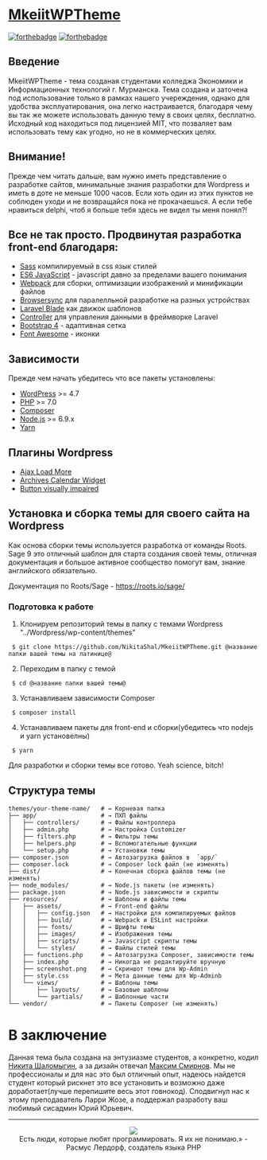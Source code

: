 # [MkeiitWPTheme](mcesii.ru)
[![forthebadge](http://forthebadge.com/images/badges/60-percent-of-the-time-works-every-time.svg)](http://forthebadge.com)
[![forthebadge](http://forthebadge.com/images/badges/you-didnt-ask-for-this.svg)](http://forthebadge.com)

## Введение 

MkeiitWPTheme - тема созданая студентами колледжа Экономики и Информационных технологий г. Мурманска. Тема создана и заточена под использование только в рамках нашего учереждения, однако для удобства эксплуатирования, она легко настраивается, благодаря чему вы так же можете использовать данную тему в своих целях, бесплатно. Исходный код находиться под лицензией MIT, что позваляет вам использовать тему как угодно, но не в коммерческих целях.

## Внимание!

Прежде чем читать дальше, вам нужно иметь представление о разработке сайтов, минимальные знания разработки для Wordpress и иметь в доте не меньше 1000 часов. Если хоть один из этих пунктов не соблюден уходи и не возвращайся пока не прокачаешься. А если тебе нравиться delphi, чтоб я больше тебя здесь не видел ты меня понял?!

## Все не так просто. Продвинутая разработка front-end благодаря:

* [Sass](http://sass-lang.com) компилируемый в css язык стилей
* [ES6 JavaScript](http://es6-features.org) - javascript давно за пределами вашего понимания
* [Webpack](https://webpack.github.io/) для сборки, оптимизации изображений и минификации файлов
* [Browsersync](http://www.browsersync.io/) для паралелльной разработке на разных устройствах
* [Laravel Blade](https://laravel.com/docs/5.3/blade) как движок шаблонов
* [Controller](https://github.com/soberwp/controller) для управления данными в фреймворке Laravel
* [Bootstrap 4](http://getbootstrap.com/) - адаптивная сетка
* [Font Awesome](https://fontawesome.com) - иконки

## Зависимости

Прежде чем начать убедитесь что все пакеты установлены:

* [WordPress](https://wordpress.org/) >= 4.7
* [PHP](http://php.net/manual/en/install.php) >= 7.0
* [Composer](https://getcomposer.org/download/)
* [Node.js](http://nodejs.org/) >= 6.9.x
* [Yarn](https://yarnpkg.com/en/docs/install)

## Плагины Wordpress
* [Ajax Load More](https://ru.wordpress.org/plugins/ajax-load-more/)
* [Archives Calendar Widget](https://ru.wordpress.org/plugins/archives-calendar-widget/)
* [Button visually impaired](https://ru.wordpress.org/plugins/button-visually-impaired/)

## Установка и сборка темы для своего сайта на Wordpress

Как основа сборки темы используется разработка от команды Roots. Sage 9 это отличный шаблон для старта создания своей темы, отличная документация и большое активное сообщество помогут вам, знание английского обязательно.

Документация по Roots/Sage - https://roots.io/sage/

### Подготовка к работе

1. Клонируем репозиторий темы в папку с темами Wordpress "../Wordpress/wp-content/themes"

```shell
 $ git clone https://github.com/NikitaShal/MkeiitWPTheme.git @название папки вашей темы на латинице@ 
 ```

2. Переходим в папку с темой

```shell
 $ cd @название папки вашей темы@ 
```

3. Устанавливаем зависимости Composer
```shell
 $ composer install 
 ```

4. Устанавливаем пакеты для front-end и сборки(убедитесь что nodejs и yarn установелны)

```shell
 $ yarn 
 ```

Для разработки и сборки темы все готово. Yeah science, bitch!

## Структура темы 

```shell
themes/your-theme-name/   # → Корневая папка
├── app/                  # → ПХП файлы
│   ├── controllers/      # → Файлы контроллера
│   ├── admin.php         # → Настройка Customizer
│   ├── filters.php       # → Фильтры темы
│   ├── helpers.php       # → Вспомогательные функции
│   └── setup.php         # → Установки темы
├── composer.json         # → Автозагрузка файлов в  `app/`
├── composer.lock         # → Composer lock файл (не изменять)
├── dist/                 # → Конечная сборка файлов темы (не изменять)
├── node_modules/         # → Node.js пакеты (не изменять)
├── package.json          # → Node.js зависимости и скрипты
├── resources/            # → Шаблоны и файлы темы
│   ├── assets/           # → Front-end файлы
│   │   ├── config.json   # → Настройки для компилируемых файлов
│   │   ├── build/        # → Webpack и ESLint настройки
│   │   ├── fonts/        # → Шрифты темы
│   │   ├── images/       # → Изображения темы
│   │   ├── scripts/      # → Javascript скрипты темы
│   │   └── styles/       # → Файлы стилей темы
│   ├── functions.php     # → Автозагрузка Composer, зависимости темы
│   ├── index.php         # → Никогда не редактируйте вручную
│   ├── screenshot.png    # → Скриншот темы для Wp-Admin
│   ├── style.css         # → Мета данные темы для Wp-Adminb
│   └── views/            # → Шаблоны темы
│       ├── layouts/      # → Базовые шаблоны
│       └── partials/     # → Шаблонные части
└── vendor/               # → Пакеты Composer (не изменять)

```

# В заключение

Данная тема была создана на энтузиазме студентов, а конкретно, кодил [Никита Шаломыгин](https://vk.com/nikitashal), а за дизайн отвечал [Максим Смирнов](https://vk.com/bandle). Мы не профессионалы и для нас это был отличный опыт, надеюсь найдется студент который рискнет это все установить и возможно даже доработает(лучше перепишите весь этот говнокод).
Сподвигнул нас к этому преподаватель Ларри Жозе, а поддержал разработу ваш любимый сисадмин Юрий Юрьевич. 

___

<p align="center">
  <img src="https://habrastorage.org/getpro/habr/post_images/ba6/55f/00e/ba655f00ed60949158bbb7c1ba1f394b.jpg">
  <br>
  Есть люди, которые любят программировать. Я их не понимаю.» - Расмус Лердорф, создатель языка PHP
</p>